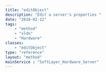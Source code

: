 ```yaml
---
title: "editObject"
description: "Edit a server's properties "
date: "2018-02-12"
tags:
    - "method"
    - "sldn"
    - "Hardware"
classes:
    - "editObject"
type: "reference"
layout: "method"
mainService : "SoftLayer_Hardware_Server"
---
```

